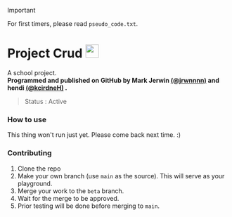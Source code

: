 > [!IMPORTANT]
> For first timers, please read <code>pseudo_code.txt</code>.

# Project Crud <img src="https://upload.wikimedia.org/wikipedia/commons/thumb/6/61/HTML5_logo_and_wordmark.svg/512px-HTML5_logo_and_wordmark.svg.png" style="height:30px;">

<!-- PROGRAMMING LANGUAGE ICONS
HTML: https://upload.wikimedia.org/wikipedia/commons/thumb/6/61/HTML5_logo_and_wordmark.svg/512px-HTML5_logo_and_wordmark.svg.png
JAVA: https://upload.wikimedia.org/wikipedia/en/thumb/3/30/Java_programming_language_logo.svg/1200px-Java_programming_language_logo.svg.png
Python: https://upload.wikimedia.org/wikipedia/commons/thumb/c/c3/Python-logo-notext.svg/1869px-Python-logo-notext.svg.png
mySQL: https://upload.wikimedia.org/wikipedia/labs/8/8e/Mysql_logo.png
-->

A school project. <br>
**Programmed and published on GitHub by Mark Jerwin [(@jrwnnnn)](https://github.com/jrwnnnn) and hendi [(@kcirdneH)](https://github.com/kcirdneH) .** <br>
> Status : Active <br>

### How to use
This thing won't run just yet. Please come back next time. :)

### Contributing
1. Clone the repo
2. Make your own branch (use `main` as the source). This will serve as your playground.
3. Merge your work to the `beta` branch.
4. Wait for the merge to be approved.
5. Prior testing will be done before merging to `main`.
